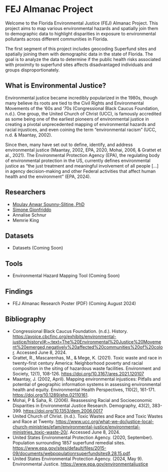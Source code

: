# FEJ Almanac Project

Welcome to the Florida Environmental Justice (FEJ) Almanac Project. This project aims to map various environmental hazards and spatially join them to demographic data to highlight disparities in exposure to environmental pollutants across different communities in Florida.

The first segment of this project includes geocoding Superfund sites and spatially joining them with demographic data in the state of Florida. The goal is to analyze the data to determine if the public health risks associated with proximity to superfund sites affects disadvantaged individuals and groups disproportionately.

## What is Environmental Justice?

Environmental justice became incredibly popularized in the 1980s, though many believe its roots are tied to the Civil Rights and Environmental Movements of the ‘60s and ‘70s (Congressional Black Caucus Foundation, n.d.). One group, the United Church of Christ (UCC), is famously accredited as some being one of the earliest pioneers of environmental justice in creating a pivotal unprecedented mapping of environmental hazards and racial injustices, and even coining the term “environmental racism” (UCC, n.d. & Maantay, 2002).

Since then, many have set out to define, identify, and address environmental justice (Maantay, 2002, EPA, 2020, Mohai, 2006, & Grattet et al., 2021). The Environmental Protection Agency (EPA), the regulating body of environmental protection in the US, currently defines environmental justice as “the just treatment and meaningful involvement of all people […] in agency decision-making and other Federal activities that affect human health and the environment” (EPA, 2024).

## Researchers

- [Moulay Anwar Sounny-Slitine, PhD](https://sounny.github.io/)
- [Simone Gionfriddo](https://github.com/simonegionfriddo)
- Annalise Schnur
- Memrie King

## Datasets

- Datasets (Coming Soon)

## Tools

- Environmental Hazard Mapping Tool (Coming Soon)

## Findings

- FEJ Almanac Research Poster (PDF) (Coming August 2024)

## Bibliography

- Congressional Black Caucus Foundation. (n.d.). History. https://avoice.cbcfinc.org/exhibits/environmental-justice/history/#:~:text=The%20Environmental%20Justice%20Movement%20emerged,negatively%20affected%20communities%20of%20color. Accessed June 8, 2024.
- Grattet, R., Mascarenhas, M., & Mege, K. (2021). Toxic waste and race in twenty-first century America: Neighborhood poverty and racial composition in the siting of hazardous waste facilities. Environment and Society, 12(1), 108-126.  https://doi.org/10.3167/ares.2021.120107
- Maantay, J. (2002, April). Mapping environmental injustices: Pitfalls and potential of geographic information systems in assessing environmental health and equity. Environmental Health Perspectives, 110(2), 161-171. https://doi.org/10.1289/ehp.02110161.
- Mohai, P & Saha, R. (2006). Reassessing Racial and Socioeconomic Disparities in Environmental Justice Research. Demography, 43(2), 383-399. https://doi.org/10.1353/dem.2006.0017
- United Church of Christ. (n.d.). Toxic Wastes and Race and Toxic Wastes and Race at Twenty. https://www.ucc.org/what-we-do/justice-local-church-ministries/efam/environmental-justice/environmental-ministries_toxic-waste-20/. Accessed June 8, 2024.
- United States Environmental Protection Agency. (2020, September). Population surrounding 1857 superfund remedial sites. https://www.epa.gov/sites/default/files/2015-09/documents/webpopulationrsuperfundsites9.28.15.pdf.
- United States Environmental Protection Agency. (2024, May 9). Environmental Justice. https://www.epa.gov/environmentaljustice
